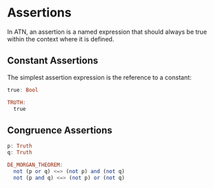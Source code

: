 # Assertions

In ATN, an assertion is a named expression that should always be true within the context where it is defined.

## Constant Assertions

The simplest assertion expression is the reference to a constant:

```haskell
true: Bool

TRUTH:
  true
```

## Congruence Assertions

```haskell
p: Truth
q: Truth

DE_MORGAN_THEOREM:
  not (p or q) <=> (not p) and (not q)
  not (p and q) <=> (not p) or (not q)
```

